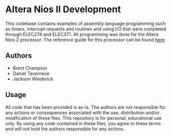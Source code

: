 # Altera Nios II Development

This codebase contains examples of assembly language programming such as timers, interrupt requests and routines and using I/O that were completed through ELEC274 and ELEC371. All programming was done for the Altera Nios 2 processor. The reference guide for this processor can be found [here](https://www.intel.com/content/dam/www/programmable/us/en/pdfs/literature/hb/nios2/n2cpu-nii5v1gen2.pdf)

## Authors
- Brent Champion
- Daniel Tavernese
- Jackson Wiederick 

## Usage
All code that has been provided is as-is. The authors are not responsible for any actions or consequences associated with the use, distribution and/or modification of these files. This repository is for personal, educational use only. By using any code contained in these files, you agree to these terms and will not hold the authors responsible for any actions.